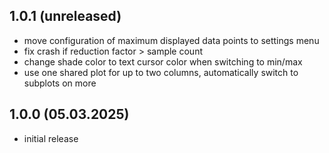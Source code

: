 ## 1.0.1 (unreleased)
* move configuration of maximum displayed data points to settings menu
* fix crash if reduction factor > sample count
* change shade color to text cursor color when switching to min/max
* use one shared plot for up to two columns, automatically switch to subplots on more

## 1.0.0 (05.03.2025)
* initial release